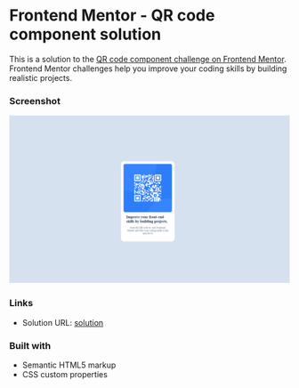# Frontend Mentor - QR code component solution

This is a solution to the [QR code component challenge on Frontend Mentor](https://www.frontendmentor.io/challenges/qr-code-component-iux_sIO_H). Frontend Mentor challenges help you improve your coding skills by building realistic projects. 

### Screenshot
![](./images/screenshot.png)

### Links
- Solution URL: [solution](https://eig93.github.io/QR-code-component)
### Built with
- Semantic HTML5 markup
- CSS custom properties

